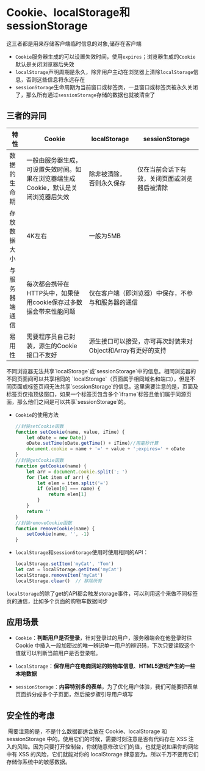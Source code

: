 # Cookie、localStorage和sessionStorage

这三者都是用来存储客户端临时信息的对象,储存在客户端

* `Cookie`服务器生成的可以设置失效时间，使用`expires`；浏览器生成的`Cookie`默认是关闭浏览器后失效
* `localStorage`声明周期是永久，除非用户主动在浏览器上清除`localStorage`信息，否则这些信息将永远存在
* `sessionStorage`生命周期为当前窗口或标签页，一旦窗口或标签页被永久关闭了，那么所有通过`sessionStorage`存储的数据也就被清空了

## 三者的异同
<table>
	<thead>
		<tr>
			<th>特性</th>
			<th>Cookie</th>
			<th>localStorage</th>
			<th>sessionStorage</th>
		</tr>
	</thead>
	<tbody>
		<tr>
			<td>数据的生命期</td>
			<td>一般由服务器生成，可设置失效时间。如果在浏览器端生成Cookie，默认是关闭浏览器后失效</td>
			<td>除非被清除，否则永久保存</td>
			<td>仅在当前会话下有效，关闭页面或浏览器后被清除</td>
		</tr>
		<tr>
			<td>存放数据大小</td>
			<td>4K左右</td>
			<td colspan="2">一般为5MB</td>
		</tr>
		<tr>
			<td>与服务器端通信</td>
			<td>每次都会携带在HTTP头中，如果使用cookie保存过多数据会带来性能问题</td>
			<td colspan="2">仅在客户端（即浏览器）中保存，不参与和服务器的通信</td>
		</tr>
		<tr>
			<td>易用性</td>
			<td>需要程序员自己封装，源生的Cookie接口不友好</td>
			<td colspan="2">源生接口可以接受，亦可再次封装来对Object和Array有更好的支持</td>
		</tr>
	</tbody>
</table>
 		不同浏览器无法共享`localStorage`或`sessionStorage`中的信息。相同浏览器的不同页面间可以共享相同的 `localStorage`（页面属于相同域名和端口），但是不同页面或标签页间无法共享`sessionStorage`的信息。这里需要注意的是，页面及标签页仅指顶级窗口，如果一个标签页包含多个`iframe`标签且他们属于同源页面，那么他们之间是可以共享`sessionStorage`的。

* `Cookie`的使用方法

  ```javascript
  //封装setCookie函数
  function setCookie(name, value, iTime) {
      let oDate = new Date()
      oDate.setTime(oDate.getTime() + iTime)//用毫秒计算
      document.cookie = name + '=' + value + ';expires=' + oDate
  }
  //封装getCookie函数
  function getCookie(name) {
      let arr = document.cookie.split('; ')
      for (let item of arr) {
          let elem = item.split('=')
          if (elem[0] === name) {
              return elem[1]
          }
      }
      return ''
  }
  //封装removeCookie函数
  function removeCookie(name) {
      setCookie(name, '', -1)
  }
  ```

  

* `localStorage`和`sessionStorage`使用时使用相同的API：
  
  ```javascript
  localStorage.setItem('myCat', 'Tom')
  let cat = localStorage.getItem('myCat')
  localStorage.removeItem('myCat')
  localStorage.clear()	// 移除所有
  ```

`localStorage`的除了get的API都会触发storage事件，可以利用这个来做不同标签页的通信，比如多个页面的购物车数据同步

## 应用场景

* `Cookie`：**判断用户是否登录**，针对登录过的用户，服务器端会在他登录时往 Cookie 中插入一段加密过的唯一辨识单一用户的辨识码，下次只要读取这个值就可以判断当前用户是否登录啦。

* `localStorage`：**保存用户在电商网站的购物车信息**、**HTML5游戏产生的一些本地数据**

* `sessionStorage`：**内容特别多的表单**，为了优化用户体验，我们可能要把表单页面拆分成多个子页面，然后按步骤引导用户填写

## 安全性的考虑

​		需要注意的是，不是什么数据都适合放在 Cookie、localStorage 和 sessionStorage 中的。使用它们的时候，需要时刻注意是否有代码存在 XSS 注入的风险。因为只要打开控制台，你就随意修改它们的值，也就是说如果你的网站中有 XSS 的风险，它们就能对你的 localStorage 肆意妄为。所以千万不要用它们存储你系统中的敏感数据。